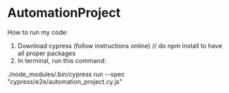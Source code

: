 # AutomationProject

How to run my code:
1. Download cypress (follow instructions online) // do npm install to have all proper packages
2. In terminal, run this command:

 ./node_modules/.bin/cypress run --spec "cypress/e2e/automation_project.cy.js"